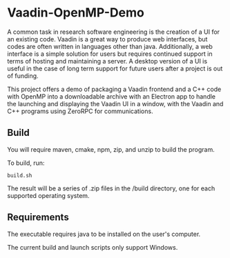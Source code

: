 # Vaadin-OpenMP-Demo

A common task in research software engineering is the creation of a UI for an existing code. Vaadin is a great way to produce web interfaces, but codes are often written in languages other than java. Additionally, a web interface is a simple solution for users but requires continued support in terms of hosting and maintaining a server. A desktop version of a UI is useful in the case of long term support for future users after a project is out of funding.

This project offers a demo of packaging a Vaadin frontend and a C++ code with OpenMP into a downloadable archive with an Electron app to handle the launching and displaying the Vaadin UI in a window, with the Vaadin and C++ programs using ZeroRPC for communications.

## Build

You will require maven, cmake, npm, zip, and unzip to build the program.

To build, run:

```
build.sh
```

The result will be a series of .zip files in the /build directory, one for each supported operating system.

## Requirements

The executable requires java to be installed on the user's computer. 

The current build and launch scripts only support Windows.
